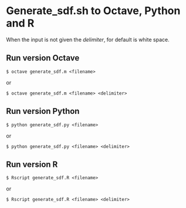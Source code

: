 # Generate_sdf.sh to Octave, Python and R
When the input is not given the *delimiter*, for default is white space.

## Run version Octave
```
$ octave generate_sdf.m <filename>
```
or
```
$ octave generate_sdf.m <filename> <delimiter>
```

## Run version Python
```
$ python generate_sdf.py <filename>
```
or
```
$ python generate_sdf.py <filename> <delimiter>
```
## Run version R
```
$ Rscript generate_sdf.R <filename>
```
or
```
$ Rscript generate_sdf.R <filename> <delimiter>
```
